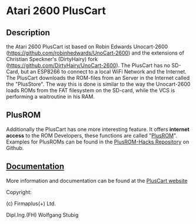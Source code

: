 # Atari 2600 PlusCart


## Description
the Atari 2600 PlusCart ist based on Robin Edwards Unocart-2600 (https://github.com/robinhedwards/UnoCart-2600) and the extensions of Christian Speckner's (DirtyHairy) fork (https://github.com/DirtyHairy/UnoCart-2600). The PlusCart has no SD-Card, but an ESP8266 to connect to a local WiFi Network and the Internet.
The PlusCart downloads the ROM-files from an Server in the Internet called the "PlusStore". The way this is done is similar to the way the Unocart-2600 loads ROMs from the FAT filesystem on the SD-card, while the VCS is performing a waitroutine in his RAM.

## PlusROM
Additionally the PlusCart has one more interesting feature. It offers **internet access** to the ROM Developers, these functions are called "[PlusROM](http://pluscart.firmaplus.de/pico/?PlusROM)". Examples for PlusROMs can be found in the [PlusROM-Hacks Repository](https://github.com/Al-Nafuur/PlusROM-Hacks) on Github.

## [Documentation](http://pluscart.firmaplus.de/pico/)
More information and documentation can be found at the [PlusCart website](http://pluscart.firmaplus.de/pico/)


Copyright:

(c) Firmaplus(+) Ltd.

Dipl.Ing.(FH) Wolfgang Stubig
